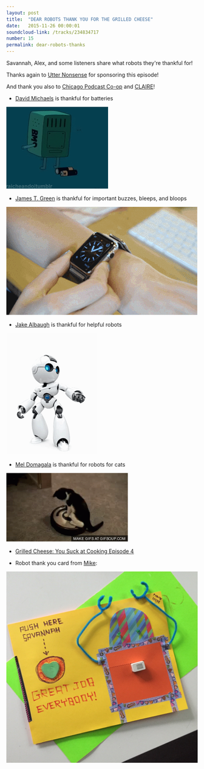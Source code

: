 ```yaml
---
layout: post
title:  "DEAR ROBOTS THANK YOU FOR THE GRILLED CHEESE"
date:   2015-11-26 00:00:01
soundcloud-link: /tracks/234834717
number: 15
permalink: dear-robots-thanks
---
```


Savannah, Alex, and some listeners share what robots they're thankful for!

Thanks again to [Utter Nonsense](http://www.utternonsensegame.com/) for sponsoring this episode!

And thank you also to [Chicago Podcast Co-op](http://chicagopodcastcoop.com/) and [CLAIRE](https://twitter.com/c_frieds)!

- [David Michaels](https://twitter.com/Vwampage) is thankful for batteries
<img src="../img/15/batteries.gif">

- [James T. Green](https://twitter.com/_jamestgreen) is thankful for important buzzes, bleeps, and bloops
<img src="../img/15/iwatch.gif">

- [Jake Albaugh](https://twitter.com/jake_albaugh) is thankful for helpful robots
<img src="../img/15/helpful.gif">

- [Mel Domagala](https://twitter.com/meldomagala) is thankful for robots for cats
<img src="../img/15/cats.gif">

- [Grilled Cheese: You Suck at Cooking Episode 4](https://www.youtube.com/watch?v=HuC5JgIW-9U)

- Robot thank you card from [Mike](https://twitter.com/stenington):
<img src="../img/15/robot-card.jpg">
